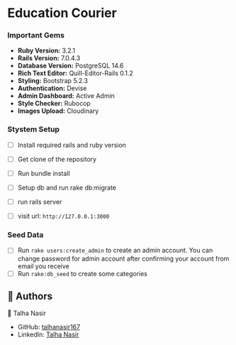 # Education Courier
### Important Gems

* **Ruby Version:** 3.2.1
* **Rails Version:** 7.0.4.3
* **Database Version:** PostgreSQL 14.6
* **Rich Text Editor:** Quill-Editor-Rails 0.1.2
* **Styling:** Bootstrap 5.2.3
* **Authentication:** Devise
* **Admin Dashboard:** Active Admin
* **Style Checker:** Rubocop
* **Images Upload:** Cloudinary

### Stystem Setup

- [ ] Install required rails and ruby version
- [ ] Get clone of the repository
- [ ] Run bundle install
- [ ] Setup db and run rake db:migrate
- [ ] run rails server
- [ ] visit url: ` http://127.0.0.1:3000 `


### Seed Data

- [ ] Run ` rake users:create_admin ` to create an admin account. 
  You can change password for admin account after confirming your account from email you receive
- [ ] Run ` rake:db_seed ` to create some categories

## 👥 Authors <a name="authors"></a>

 👤 Talha Nasir

- GitHub: [talhanasir167](https://github.com/talhanasir167)
- LinkedIn: [Talha Nasir](https://www.linkedin.com/in/talhanasir305/)
